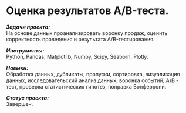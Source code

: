 # Оценка результатов A/B-теста.

***Задачи проекта:***<br>
На основе данных проанализировать воронку продаж, оценить корректность проведения и результата A/B-тестирования.

***Инструменты:***<br>
Python, Pandas, Matplotlib, Numpy, Scipy, Seaborn, Plotly.

***Навыки:***<br>
Обработка данных, дубликаты, пропуски, сортировка, визуализация данных, исследовательский анализ данных, воронка событий, A/B - тест, проверка статистических гипотез, поправка Бонферрони.

***Статус проекта:*** <br>
Завершен.

